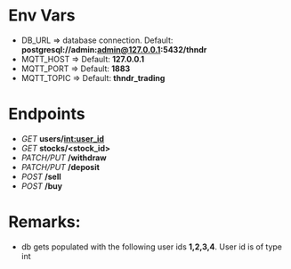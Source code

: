 # Env Vars

- DB_URL => database connection. Default: **postgresql://admin:admin@127.0.0.1:5432/thndr**
- MQTT_HOST => Default: **127.0.0.1**
- MQTT_PORT => Default: **1883**
- MQTT_TOPIC => Default: **thndr_trading**

# Endpoints

- *GET* **users/<int:user_id>**
- *GET* **stocks/<stock_id>**
- *PATCH/PUT* **/withdraw**
- *PATCH/PUT* **/deposit**
- *POST* **/sell**
- *POST* **/buy**

# Remarks:
- db gets populated with the following user ids **1,2,3,4**. User id is of type int